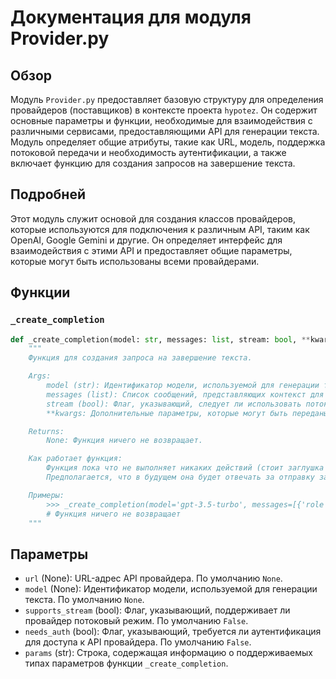 # Документация для модуля Provider.py

## Обзор

Модуль `Provider.py` предоставляет базовую структуру для определения провайдеров (поставщиков) в контексте проекта `hypotez`. Он содержит основные параметры и функции, необходимые для взаимодействия с различными сервисами, предоставляющими API для генерации текста. Модуль определяет общие атрибуты, такие как URL, модель, поддержка потоковой передачи и необходимость аутентификации, а также включает функцию для создания запросов на завершение текста.

## Подробней

Этот модуль служит основой для создания классов провайдеров, которые используются для подключения к различным API, таким как OpenAI, Google Gemini и другие. Он определяет интерфейс для взаимодействия с этими API и предоставляет общие параметры, которые могут быть использованы всеми провайдерами.

## Функции

### `_create_completion`

```python
def _create_completion(model: str, messages: list, stream: bool, **kwargs):
    """
    Функция для создания запроса на завершение текста.

    Args:
        model (str): Идентификатор модели, используемой для генерации текста.
        messages (list): Список сообщений, представляющих контекст для генерации текста.
        stream (bool): Флаг, указывающий, следует ли использовать потоковый режим.
        **kwargs: Дополнительные параметры, которые могут быть переданы в API провайдера.

    Returns:
        None: Функция ничего не возвращает.

    Как работает функция:
        Функция пока что не выполняет никаких действий (стоит заглушка `return`).
        Предполагается, что в будущем она будет отвечать за отправку запроса к API провайдера и получение ответа.

    Примеры:
        >>> _create_completion(model='gpt-3.5-turbo', messages=[{'role': 'user', 'content': 'Hello'}], stream=False)
        # Функция ничего не возвращает
    """
```

## Параметры

- `url` (None): URL-адрес API провайдера. По умолчанию `None`.
- `model` (None): Идентификатор модели, используемой для генерации текста. По умолчанию `None`.
- `supports_stream` (bool): Флаг, указывающий, поддерживает ли провайдер потоковый режим. По умолчанию `False`.
- `needs_auth` (bool): Флаг, указывающий, требуется ли аутентификация для доступа к API провайдера. По умолчанию `False`.
- `params` (str): Строка, содержащая информацию о поддерживаемых типах параметров функции `_create_completion`.